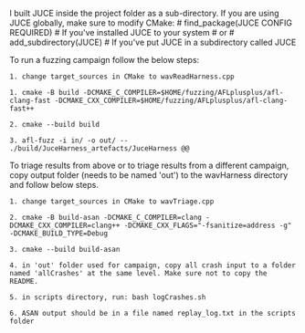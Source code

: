 I built JUCE inside the project folder as a sub-directory. If you are using JUCE globally, make sure to modify CMake:
	# find_package(JUCE CONFIG REQUIRED)        # If you've installed JUCE to your system
	# or
	# add_subdirectory(JUCE)                    # If you've put JUCE in a subdirectory called JUCE

To run a fuzzing campaign follow the below steps:

	1. change target_sources in CMake to wavReadHarness.cpp

	1. cmake -B build -DCMAKE_C_COMPILER=$HOME/fuzzing/AFLplusplus/afl-clang-fast -DCMAKE_CXX_COMPILER=$HOME/fuzzing/AFLplusplus/afl-clang-fast++
	
	2. cmake --build build
	
	3. afl-fuzz -i in/ -o out/ -- ./build/JuceHarness_artefacts/JuceHarness @@


To triage results from above or to triage results from a different campaign, copy output folder (needs to be named 'out') to the wavHarness directory and follow below steps.
	
	1. change target_sources in CMake to wavTriage.cpp

	2. cmake -B build-asan -DCMAKE_C_COMPILER=clang -DCMAKE_CXX_COMPILER=clang++ -DCMAKE_CXX_FLAGS="-fsanitize=address -g" -DCMAKE_BUILD_TYPE=Debug

	3. cmake --build build-asan

	4. in 'out' folder used for campaign, copy all crash input to a folder named 'allCrashes' at the same level. Make sure not to copy the README.

	5. in scripts directory, run: bash logCrashes.sh

	6. ASAN output should be in a file named replay_log.txt in the scripts folder
